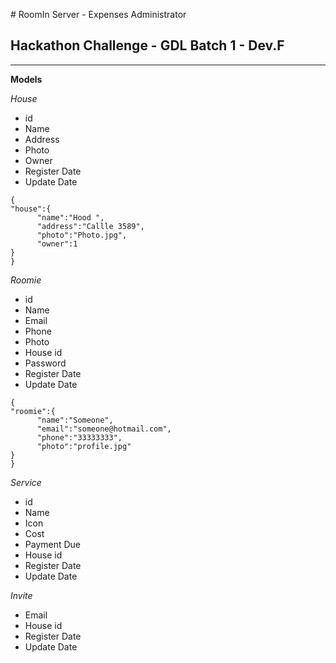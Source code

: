 # RoomIn Server - Expenses Administrator
## Hackathon Challenge - GDL Batch 1 - Dev.F

---

__Models__

_House_
- id
- Name
- Address
- Photo
- Owner
- Register Date
- Update Date

```
{
"house":{
      "name":"Hood ",
      "address":"Callle 3589",
      "photo":"Photo.jpg",
      "owner":1
}
}
```

_Roomie_
- id
- Name
- Email
- Phone
- Photo
- House id
- Password
- Register Date
- Update Date

```
{
"roomie":{
      "name":"Someone",
      "email":"someone@hotmail.com",
      "phone":"33333333",
      "photo":"profile.jpg"
}
}
```

_Service_
- id
- Name
- Icon
- Cost
- Payment Due
- House id
- Register Date
- Update Date

_Invite_
- Email
- House id
- Register Date
- Update Date